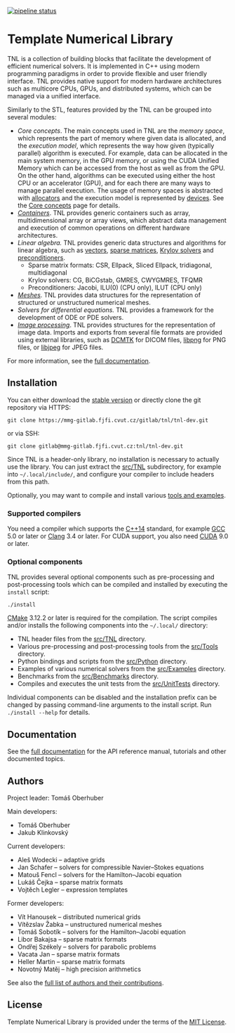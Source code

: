 [![pipeline status](https://mmg-gitlab.fjfi.cvut.cz/gitlab/tnl/tnl-dev/badges/develop/pipeline.svg)](https://mmg-gitlab.fjfi.cvut.cz/gitlab/tnl/tnl-dev/commits/develop)

# Template Numerical Library

TNL is a collection of building blocks that facilitate the development of
efficient numerical solvers. It is implemented in C++ using modern programming
paradigms in order to provide flexible and user friendly interface. TNL provides
native support for modern hardware architectures such as multicore CPUs, GPUs,
and distributed systems, which can be managed via a unified interface.

Similarly to the STL, features provided by the TNL can be grouped into
several modules:

- _Core concepts_.
  The main concepts used in TNL are the _memory space_, which represents the
  part of memory where given data is allocated, and the _execution model_,
  which represents the way how given (typically parallel) algorithm is executed.
  For example, data can be allocated in the main system memory, in the GPU
  memory, or using the CUDA Unified Memory which can be accessed from the host
  as well as from the GPU. On the other hand, algorithms can be executed using
  either the host CPU or an accelerator (GPU), and for each there are many ways
  to manage parallel execution. The usage of memory spaces is abstracted with
  [allocators][allocators] and the execution model is represented by
  [devices][devices]. See the [Core concepts][core concepts] page for details.
- _[Containers][containers]_.
  TNL provides generic containers such as array, multidimensional array or array
  views, which abstract data management and execution of common operations on
  different hardware architectures.
- _Linear algebra._
  TNL provides generic data structures and algorithms for linear algebra, such
  as [vectors][vectors], [sparse matrices][matrices],
  [Krylov solvers][linear solvers] and [preconditioners][preconditioners].
   - Sparse matrix formats: CSR, Ellpack, Sliced Ellpack, tridiagonal,
     multidiagonal
   - Krylov solvers: CG, BiCGstab, GMRES, CWYGMRES, TFQMR
   - Preconditioners: Jacobi, ILU(0) (CPU only), ILUT (CPU only)
- _[Meshes][meshes]_.
  TNL provides data structures for the representation of structured or
  unstructured numerical meshes.
- _Solvers for differential equations._
  TNL provides a framework for the development of ODE or PDE solvers.
- _[Image processing][image processing]_.
  TNL provides structures for the representation of image data. Imports and
  exports from several file formats are provided using external libraries, such
  as [DCMTK](http://dicom.offis.de/dcmtk.php.en) for DICOM files,
  [libpng](http://www.libpng.org/pub/png/libpng.html) for PNG files, or
  [libjpeg](http://libjpeg.sourceforge.net/) for JPEG files.

[allocators]: https://mmg-gitlab.fjfi.cvut.cz/doc/tnl/namespaceTNL_1_1Allocators.html
[devices]: https://mmg-gitlab.fjfi.cvut.cz/doc/tnl/namespaceTNL_1_1Devices.html
[core concepts]: https://mmg-gitlab.fjfi.cvut.cz/doc/tnl/core_concepts.html
[containers]: https://mmg-gitlab.fjfi.cvut.cz/doc/tnl/namespaceTNL_1_1Containers.html
[vectors]: https://mmg-gitlab.fjfi.cvut.cz/doc/tnl/classTNL_1_1Containers_1_1Vector.html
[matrices]: https://mmg-gitlab.fjfi.cvut.cz/doc/tnl/namespaceTNL_1_1Matrices.html
[linear solvers]: https://mmg-gitlab.fjfi.cvut.cz/doc/tnl/namespaceTNL_1_1Solvers_1_1Linear.html
[preconditioners]: https://mmg-gitlab.fjfi.cvut.cz/doc/tnl/namespaceTNL_1_1Solvers_1_1Linear_1_1Preconditioners.html
[meshes]: https://mmg-gitlab.fjfi.cvut.cz/doc/tnl/namespaceTNL_1_1Meshes.html
[image processing]: https://mmg-gitlab.fjfi.cvut.cz/doc/tnl/namespaceTNL_1_1Images.html

For more information, see the [full documentation][full documentation].

## Installation

You can either download the [stable version](http://tnl-project.org/download/)
or directly clone the git repository via HTTPS:

    git clone https://mmg-gitlab.fjfi.cvut.cz/gitlab/tnl/tnl-dev.git

or via SSH:

    git clone gitlab@mmg-gitlab.fjfi.cvut.cz:tnl/tnl-dev.git

Since TNL is a header-only library, no installation is necessary to actually use
the library. You can just extract the [src/TNL](
https://mmg-gitlab.fjfi.cvut.cz/gitlab/tnl/tnl-dev/tree/develop/src/TNL)
subdirectory, for example into `~/.local/include/`, and configure your compiler
to include headers from this path.

Optionally, you may want to compile and install various [tools and examples](
#optional-components).

### Supported compilers

You need a compiler which supports the [C++14](
https://en.wikipedia.org/wiki/C%2B%2B14) standard, for example [GCC](
https://gcc.gnu.org/) 5.0 or later or [Clang](http://clang.llvm.org/) 3.4 or
later. For CUDA support, you also need [CUDA](
https://docs.nvidia.com/cuda/index.html) 9.0 or later.

### Optional components

TNL provides several optional components such as pre-processing and
post-processing tools which can be compiled and installed by executing the
`install` script:

    ./install

[CMake](https://cmake.org/) 3.12.2 or later is required for the compilation. The
script compiles and/or installs the following components into the `~/.local/`
directory:

- TNL header files from the
  [src/TNL](https://mmg-gitlab.fjfi.cvut.cz/gitlab/tnl/tnl-dev/tree/develop/src/TNL)
  directory.
- Various pre-processing and post-processing tools from the
  [src/Tools](https://mmg-gitlab.fjfi.cvut.cz/gitlab/tnl/tnl-dev/tree/develop/src/Tools)
  directory.
- Python bindings and scripts from the
  [src/Python](https://mmg-gitlab.fjfi.cvut.cz/gitlab/tnl/tnl-dev/tree/develop/src/Python)
  directory.
- Examples of various numerical solvers from the
  [src/Examples](https://mmg-gitlab.fjfi.cvut.cz/gitlab/tnl/tnl-dev/tree/develop/src/Examples)
  directory.
- Benchmarks from the
  [src/Benchmarks](https://mmg-gitlab.fjfi.cvut.cz/gitlab/tnl/tnl-dev/tree/develop/src/Benchmarks)
  directory.
- Compiles and executes the unit tests from the
  [src/UnitTests](https://mmg-gitlab.fjfi.cvut.cz/gitlab/tnl/tnl-dev/tree/develop/src/UnitTests)
  directory.

Individual components can be disabled and the installation prefix can be changed
by passing command-line arguments to the install script. Run `./install --help`
for details.

## Documentation

See the [full documentation][full documentation] for the API reference manual,
tutorials and other documented topics.

[full documentation]: https://mmg-gitlab.fjfi.cvut.cz/doc/tnl/

## Authors

Project leader: Tomáš Oberhuber

Main developers:
- Tomáš Oberhuber
- Jakub Klinkovský

Current developers:
- Aleš Wodecki – adaptive grids
- Jan Schafer – solvers for compressible Navier–Stokes equations
- Matouš Fencl – solvers for the Hamilton–Jacobi equation
- Lukáš Čejka – sparse matrix formats
- Vojtěch Legler – expression templates

Former developers:
- Vít Hanousek – distributed numerical grids
- Vítězslav Žabka – unstructured numerical meshes
- Tomáš Sobotík – solvers for the Hamilton–Jacobi equation
- Libor Bakajsa – sparse matrix formats
- Ondřej Székely – solvers for parabolic problems
- Vacata Jan – sparse matrix formats
- Heller Martin – sparse matrix formats
- Novotný Matěj – high precision arithmetics

See also the [full list of authors and their contributions](
https://mmg-gitlab.fjfi.cvut.cz/gitlab/tnl/tnl-dev/graphs/develop).

## License

Template Numerical Library is provided under the terms of the [MIT License](
https://mmg-gitlab.fjfi.cvut.cz/gitlab/tnl/tnl-dev/blob/develop/LICENSE).
